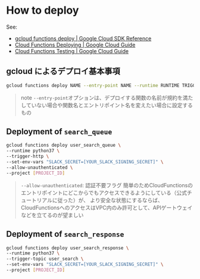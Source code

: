 # How to deploy

See:

- [gcloud functions deploy | Google Cloud SDK Reference](https://cloud.google.com/sdk/gcloud/reference/functions/deploy)
- [Cloud Functions Deploying | Google Cloud Guide](https://cloud.google.com/functions/docs/deploying)
- [Cloud Functions Testing | Google Cloud Guide](https://cloud.google.com/functions/docs/testing/test-overview)

## gcloud によるデプロイ基本事項

```bash
gcloud functions deploy NAME --entry-point NAME --runtime RUNTIME TRIGGER [FLAGS...]
```

> note
> `--entry-point`オプションは、デプロイする関数の名前が規約を満たしていない場合や関数名とエントリポイント名を変えたい場合に設定するもの

## Deployment of `search_queue`

```bash
gcloud functions deploy user_search_queue \
--runtime python37 \
--trigger-http \
--set-env-vars "SLACK_SECRET=[YOUR_SLACK_SIGNING_SECRET]" \
--allow-unauthenticated \
--project [PROJECT_ID]
```

> `--allow-unauthenticated`: 認証不要フラグ
> 簡単のためCloudFunctionsのエントリポイントにどこからでもアクセスできるようにしている（公式チュートリアルに従った）が、
> より安全な状態にするならば、CloudFunctionsへのアクセスはVPC内のみ許可として、APIゲートウェイなどを立てるのが望ましい

## Deployment of `search_response`

```bash
gcloud functions deploy user_search_response \
--runtime python37 \
--trigger-topic user_search \
--set-env-vars "SLACK_SECRET=[YOUR_SLACK_SIGNING_SECRET]" \
--project [PROJECT_ID]
```
